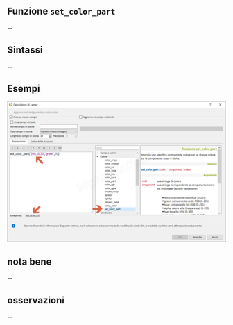 ## Funzione `set_color_part`

--

## Sintassi

--

## Esempi

<img src="/img/colore/set_color_part/set_color_part1.png">

## nota bene

--

## osservazioni

--